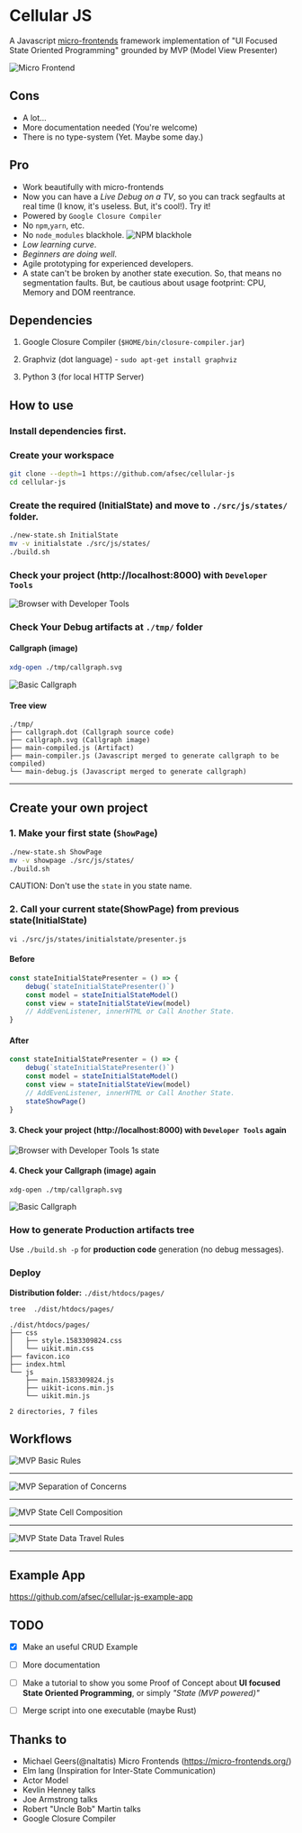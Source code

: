 # Cellular JS


A Javascript [micro-frontends](https://micro-frontends.org/) framework implementation of "UI Focused State Oriented Programming" grounded by MVP (Model View Presenter)

![Micro Frontend](https://micro-frontends.org/ressources/screen/three-teams.png)

## Cons

- A lot...
- More documentation needed (You're welcome)
- There is no type-system (Yet. Maybe some day.)


## Pro
- Work beautifully with micro-frontends
- Now you can have a *Live Debug on a TV*, so you can track segfaults at real time (I know, it's useless. But, it's cool!). Try it!
- Powered by `Google Closure Compiler`
- No `npm`,`yarn`, etc.
- No `node_modules` blackhole.
![NPM blackhole](https://img.devrant.com/devrant/rant/r_760537_vKvzh.jpg)
- *Low learning curve*.
- *Beginners are doing well*.
- Agile prototyping for experienced developers.
- A state can't be broken by another state execution. So, that means no segmentation faults. But, be cautious about usage footprint: CPU, Memory and DOM reentrance.


## Dependencies

1. Google Closure Compiler (`$HOME/bin/closure-compiler.jar`)

2. Graphviz (dot language) - `sudo apt-get install graphviz`

3. Python 3 (for local HTTP Server)


## How to use

### Install dependencies first.

### Create your workspace
```sh
git clone --depth=1 https://github.com/afsec/cellular-js
cd cellular-js
```

### Create the required (InitialState) and move to `./src/js/states/` folder.

```sh
./new-state.sh InitialState
mv -v initialstate ./src/js/states/
./build.sh
```

### Check your project (http://localhost:8000) with `Developer Tools`

![Browser with Developer Tools](/docs/05-browser-developer-tools.png?raw=true)


### Check Your Debug artifacts at  `./tmp/` folder

#### Callgraph (image)
```sh
xdg-open ./tmp/callgraph.svg
```

![Basic Callgraph](/docs/06-basic-callgraph.png?raw=true)


#### Tree view
```
./tmp/
├── callgraph.dot (Callgraph source code)
├── callgraph.svg (Callgraph image)
├── main-compiled.js (Artifact)
├── main-compiler.js (Javascript merged to generate callgraph to be compiled)
└── main-debug.js (Javascript merged to generate callgraph)
```


---

## Create your own project

### 1. Make your first state (`ShowPage`)


```sh
./new-state.sh ShowPage
mv -v showpage ./src/js/states/
./build.sh
```
CAUTION: Don't use the `state` in you state name.


### 2. Call your current state(ShowPage) from previous state(InitialState)

`vi ./src/js/states/initialstate/presenter.js`

#### Before
```js
const stateInitialStatePresenter = () => {
    debug(`stateInitialStatePresenter()`)
    const model = stateInitialStateModel()
    const view = stateInitialStateView(model)
    // AddEvenListener, innerHTML or Call Another State.
}
```


#### After
```js
const stateInitialStatePresenter = () => {
    debug(`stateInitialStatePresenter()`)
    const model = stateInitialStateModel()
    const view = stateInitialStateView(model)
    // AddEvenListener, innerHTML or Call Another State.
    stateShowPage()
}
```

#### 3. Check your project (http://localhost:8000) with `Developer Tools` again

![Browser with Developer Tools 1s state](/docs/07-first-state.png?raw=true)


#### 4. Check your Callgraph (image) again
```
xdg-open ./tmp/callgraph.svg
```
![Basic Callgraph](/docs/08-first-state-callgraph.png?raw=true)


### How to generate Production artifacts tree

Use `./build.sh -p` for **production code** generation (no debug messages).


### Deploy

**Distribution folder:** `./dist/htdocs/pages/`

`tree  ./dist/htdocs/pages/`
```
./dist/htdocs/pages/
├── css
│   ├── style.1583309824.css
│   └── uikit.min.css
├── favicon.ico
├── index.html
└── js
    ├── main.1583309824.js
    ├── uikit-icons.min.js
    └── uikit.min.js

2 directories, 7 files
```


## Workflows

![MVP Basic Rules](/docs/01-mvp-basic-roles.png?raw=true)

---

![MVP Separation of Concerns](/docs/02-mvp-separation-of-concerns.png?raw=true)

---

![MVP State Cell Composition](/docs/03-state-cell-comp.png?raw=true)

---

![MVP State Data Travel Rules](/docs/04-state-data-travel.png?raw=true)

---

## Example App


https://github.com/afsec/cellular-js-example-app



## TODO

- [X] Make an useful CRUD Example

- [ ] More documentation

- [ ] Make a tutorial to show you some Proof of Concept about **UI focused State Oriented Programming**, or simply *"State (MVP powered)"*



- [ ] Merge script into one executable (maybe Rust)


## Thanks to
- Michael Geers(@naltatis) Micro Frontends (https://micro-frontends.org/)
- Elm lang (Inspiration for Inter-State Communication)
- Actor Model
- Kevlin Henney talks
- Joe Armstrong talks
- Robert "Uncle Bob" Martin talks
- Google Closure Compiler
